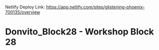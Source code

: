 Netlify Deploy Link: https://app.netlify.com/sites/glistening-phoenix-700135/overview

# Donvito_Block28 - Workshop Block 28
